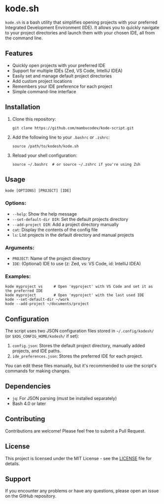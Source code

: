 # kode.sh

`kode.sh` is a bash utility that simplifies opening projects with your preferred Integrated Development Environment (IDE). It allows you to quickly navigate to your project directories and launch them with your chosen IDE, all from the command line.

## Features

- Quickly open projects with your preferred IDE
- Support for multiple IDEs (Zed, VS Code, IntelliJ IDEA)
- Easily set and manage default project directories
- Add custom project locations
- Remembers your IDE preference for each project
- Simple command-line interface

## Installation

1. Clone this repository:
   ```
   git clone https://github.com/mambucodev/kode-script.git
   ```

2. Add the following line to your `.bashrc` or `.zshrc`:
   ```
   source /path/to/kodesh/kode.sh
   ```

3. Reload your shell configuration:
   ```
   source ~/.bashrc  # or source ~/.zshrc if you're using Zsh
   ```

## Usage

```
kode [OPTIONS] [PROJECT] [IDE]
```

### Options:
- `--help`: Show the help message
- `--set-default-dir DIR`: Set the default projects directory
- `--add-project DIR`: Add a project directory manually
- `cat`: Display the contents of the config file
- `ls`: List projects in the default directory and manual projects

### Arguments:
- `PROJECT`: Name of the project directory
- `IDE`: (Optional) IDE to use (z: Zed, vs: VS Code, id: IntelliJ IDEA)

### Examples:
```
kode myproject vs     # Open 'myproject' with VS Code and set it as the preferred IDE
kode myproject        # Open 'myproject' with the last used IDE
kode --set-default-dir ~/work
kode --add-project ~/documents/project
```

## Configuration

The script uses two JSON configuration files stored in `~/.config/kodesh/` (or `$XDG_CONFIG_HOME/kodesh/` if set):

1. `config.json`: Stores the default project directory, manually added projects, and IDE paths.
2. `ide_preferences.json`: Stores the preferred IDE for each project.

You can edit these files manually, but it's recommended to use the script's commands for making changes.

## Dependencies

- `jq`: For JSON parsing (must be installed separately)
- Bash 4.0 or later

## Contributing

Contributions are welcome! Please feel free to submit a Pull Request.

## License

This project is licensed under the MIT License - see the [LICENSE](LICENSE) file for details.

## Support

If you encounter any problems or have any questions, please open an issue on the GitHub repository.